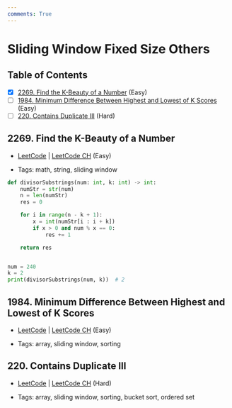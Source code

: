 ```yaml
---
comments: True
---
```


# Sliding Window Fixed Size Others

## Table of Contents

- [x] [2269. Find the K-Beauty of a Number](https://leetcode.cn/problems/find-the-k-beauty-of-a-number/) (Easy)
- [ ] [1984. Minimum Difference Between Highest and Lowest of K Scores](https://leetcode.cn/problems/minimum-difference-between-highest-and-lowest-of-k-scores/) (Easy)
- [ ] [220. Contains Duplicate III](https://leetcode.cn/problems/contains-duplicate-iii/) (Hard)

## 2269. Find the K-Beauty of a Number

-   [LeetCode](https://leetcode.com/problems/find-the-k-beauty-of-a-number/) | [LeetCode CH](https://leetcode.cn/problems/find-the-k-beauty-of-a-number/) (Easy)

-   Tags: math, string, sliding window

```python title="2269. Find the K-Beauty of a Number - Python Solution"
def divisorSubstrings(num: int, k: int) -> int:
    numStr = str(num)
    n = len(numStr)
    res = 0

    for i in range(n - k + 1):
        x = int(numStr[i : i + k])
        if x > 0 and num % x == 0:
            res += 1

    return res


num = 240
k = 2
print(divisorSubstrings(num, k))  # 2

```

## 1984. Minimum Difference Between Highest and Lowest of K Scores

-   [LeetCode](https://leetcode.com/problems/minimum-difference-between-highest-and-lowest-of-k-scores/) | [LeetCode CH](https://leetcode.cn/problems/minimum-difference-between-highest-and-lowest-of-k-scores/) (Easy)

-   Tags: array, sliding window, sorting

## 220. Contains Duplicate III

-   [LeetCode](https://leetcode.com/problems/contains-duplicate-iii/) | [LeetCode CH](https://leetcode.cn/problems/contains-duplicate-iii/) (Hard)

-   Tags: array, sliding window, sorting, bucket sort, ordered set
